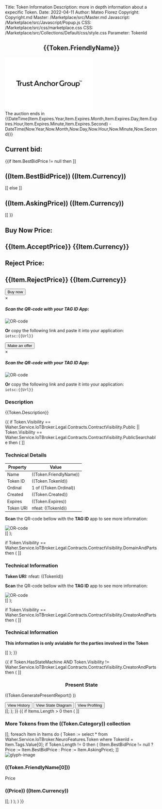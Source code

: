 Title: Token Information
Description: more in depth information about a expecific Token.
Date: 2022-04-11
Author: Mateo Florez
Copyright: Copyright.md
Master: /Marketplace/src/Master.md
Javascript: /Marketplace/src/Javascript/Popup.js
CSS: /Marketplace/src/css/marketplace.css
CSS: /Marketplace/src/Collections/Default/css/style.css
Parameter: TokenId

<div style='display:none'>
{{ 
    Token := select top 1 * from  Waher.Service.IoTBroker.NeuroFeatures.Token where TokenId = TokenId;
	Item := select top 1 * from Waher.Service.IoTBroker.Marketplace.AuctionItem where TokenId = Token.TokenId and Processed = null;
	Items := (select top 5 * 
		from 
			Waher.Service.IoTBroker.Marketplace.AuctionItem 
		where 
			Type = Item.Type 
		and 
			Processed = null
		and 
			ObjectId != Item.ObjectId 
		and
			Expires > Now
		);
}}
</div>



<div class="container info zone">
	<div class="token-basic-info token-description-container">
		<div class="token-title">
			<div><h2 class= "default-blue" style= "text-align: center;">{{Token.FriendlyName}}</h2></div>
			<div class="token-img-container"><img class="token-img" src="Images/tokenImage.png" alt="glyph-image"/></div>
		</div>
		<div class="auction">
			The auction ends in {{DateTime(Item.Expires.Year,Item.Expires.Month,Item.Expires.Day,Item.Expires.Hour,Item.Expires.Minute,Item.Expires.Second) -  DateTime(Now.Year,Now.Month,Now.Day,Now.Hour,Now.Minute,Now.Second)}}
		</div>
		<div class="token-price-wrapper">
			<div class="token-price">
				<h2 class="default-blue"> Current bid:</h2>
				{{if Item.BestBidPrice != null then
				]]<h2>((Item.BestBidPrice)) ((Item.Currency))</h2>[[
				else 
				]]<h2>((Item.AskingPrice)) ((Item.Currency))</h2>[[
				}}
			</div>
			<div class="token-price">
				<h2 class="default-blue">Buy Now Price:</h2>
				<h2>{{Item.AcceptPrice}} {{Item.Currency}}</h2>
			</div>
			<div class="token-price">
				<h2 class="default-blue">Reject Price:</h2>
				<h2>{{Item.RejectPrice}} {{Item.Currency}}</h2>
			</div>
		</div>
		<div class= "token-price-buttons-wrapper">
			<div>
				<button class="buy-button" onclick="displayBuyQR('{{TokenId}}')">Buy now</button>
				<div id="buyModal" class="modal">
					<div class="modal-content">
						<span class="close">&times;</span>
						<div class="modal-header">
							<h5 class="modal-title">Scan the QR-code with your TAG ID App:</p>
						</div>
						<img class="qr-code-img" src="https://mateo.lab.tagroot.io/QR/iotsc:{{Url:="2a6d4954-a8cd-b788-602d-c8634f539d6d@legal.mateo.lab.tagroot.io?RequestForTendersId="+Item.ContractId+"&Price="+Item.AcceptPrice+"&Currency="+Item.Currency+"&Role=Buyer"+"&Auctioneer="+Waher.IoTGateway.Setup.LegalIdentityConfiguration.LatestApprovedLegalIdentityId;
						UrlEncode(Url)}}" alt="OR-code"/>
						<p><strong>Or</strong> copy the following link and paste it into your application: </br> <code>iotsc:{{Url}}</code></p>
					</div>
				</div>
			</div>
			<div>
				<button class="offer-button" onclick="displayOfferQR('{{TokenId}}')">Make an offer</button>
				<div id="offerModal" class="modal">
					<div class="modal-content">
						<span class="close">&times;</span>
						<div class="modal-header">
							<h5 class="modal-title">Scan the QR-code with your TAG ID App:</p>
						</div>
						<img class="qr-code-img" src="https://mateo.lab.tagroot.io/QR/iotsc:{{Url:="2a6d4954-a8cd-b788-602d-c8634f539d6d@legal.mateo.lab.tagroot.io?RequestForTendersId="+Item.ContractId+"&Currency="+Item.Currency+"&Role=Buyer"+"&Auctioneer="+Waher.IoTGateway.Setup.LegalIdentityConfiguration.LatestApprovedLegalIdentityId;
						UrlEncode(Url)}}" alt="OR-code"/>
						<p><strong>Or</strong> copy the following link and paste it into your application: </br> <code>iotsc:{{Url}}</code></p>
					</div>
				</div>
			</div>
		</div>
    </div>
	<div class="token-basic-info">
		<div class="token-description-container">
			<div class="token-description">
				<h3 class="default-blue">Description</h3>
				<p>{{Token.Description}}</p>
			</div>

{{
if Token.Visibility == Waher.Service.IoTBroker.Legal.Contracts.ContractVisibility.Public || Token.Visibility == Waher.Service.IoTBroker.Legal.Contracts.ContractVisibility.PublicSearchable then
(
]]<div>
<h3 class="default-blue">Technical Details</h3>
<table>
  <thead>
	<tr>
		<th>Property</th>
		<th>Value</th>
	</tr>
  </thead>
  <tbody class="table-group-divider text-break">
  <tr>
    <td>Name</td>
    <td>((Token.FriendlyName))</td>
  </tr>
  <tr>
    <td>Token ID</td>
    <td>((Token.TokenId))</td>
  </tr>
  <tr>
    <td>Ordinal</td>
    <td>1 of ((Token.Ordinal))</td>
  </tr>
  <tr>
    <td>Created</td>
    <td>((Token.Created))</td>
  </tr>
   <tr>
    <td>Expires</td>
    <td>((Token.Expires))</td>
  </tr>
  <tr>
    <td>Token URI</td>
    <td>nfeat: ((TokenId))</td>
  </tr>
  </tbody>
</table>
<p><strong>Scan</strong> the QR-code bellow with the <strong>TAG ID</strong> app to see more information:</p>
<img class="qr-code-img" src="https://mateo.lab.tagroot.io/QR/nfeat:((TokenId))" alt="OR-code"/>
</div>[[
);

if Token.Visibility == Waher.Service.IoTBroker.Legal.Contracts.ContractVisibility.DomainAndParts then 
(
]]<div>
<h3 class="default-blue">Technical Information</h3>
<p><strong>Token URI:</strong> nfeat: ((TokenId))</p>
<p><strong>Scan</strong> the QR-code bellow with the <strong>TAG ID</strong> app to see more information:</p>
<img class="qr-code-img" src="https://mateo.lab.tagroot.io/QR/nfeat:((TokenId))" alt="OR-code"/>
</div>[[
);

if Token.Visibility == Waher.Service.IoTBroker.Legal.Contracts.ContractVisibility.CreatorAndParts then 
(
]]<div>
<h3 class="default-blue">Technical Information</h3>
<p><strong>This information is only avialable for the parties involved in the Token</strong></p>
[[
);
}}             
            </div>
        </div>


{{
if Token.HasStateMachine AND Token.Visibility != Waher.Service.IoTBroker.Legal.Contracts.ContractVisibility.CreatorAndParts then
( 
]]<div class="token-basic-info">
<h3 class="default-blue" style= "text-align: center;">Present State</h3>

((Token.GeneratePresentReport() ))

<div class="report-btns">
	<button class="report-button" onclick="location.href='Reports.md?TokenId=((Token.TokenId))&ReportType=History'">View History</button>
	<button class="report-button" onclick="location.href='Reports.md?TokenId=((Token.TokenId))&ReportType=Diagram'">View State Diagram</button>
	<button class="report-button" onclick="location.href='Reports.md?TokenId=((Token.TokenId))&ReportType=Profiling'">View Profiling</button>
</div>
</div>[[;
);
}}
{{
if Items.Length > 0 then
(
]]<div class="more-from-collection">
<h3 class="default-blue" >More Tokens from the ((Token.Category)) collection</h3>
<div class="zone grid-wrapper">[[;
foreach Item in Items
do
(
Token :=  select * from Waher.Service.IoTBroker.NeuroFeatures.Token where TokenId = Item.Tags.Value[0];
if Token.Length != 0 then
(
(Item.BestBidPrice != null ? Price := Item.BestBidPrice : Price := Item.AskingPrice);
]]<div class="box token_zone" onclick="location.href='TokenInfo.md?TokenId=((Token.TokenId[0]))'">
<img class="box-token-img" src="data:image/png;base64,((Base64Encode(Token.Glyph[0]) ))" alt="glyph-image"/>
<div class= "box-token-description">
<h3><strong>((Token.FriendlyName[0]))</strong></h3>
Price
<h3>((Price)) ((Item.Currency))</h3></div>
</div>[[;
)
);
)
}}
</div>
</div>



